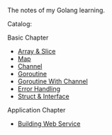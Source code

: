 The notes of my Golang learning.

Catalog:

Basic Chapter

* [Array & Slice](basic/01-array-slice.md)
* [Map](basic/02-map.md)
* [Channel](basic/03-channel.md)
* [Goroutine](basic/04-goroutine.md)
* [Goroutine With Channel](basic/05-goroutine-with-channel.md)
* [Error Handling](basic/06-error-handling.md)
* [Struct & Interface](basic/08-struct-and-interface.md)

Application Chapter

* [Building Web Service](application/01-building-webservice-with-gin.md)
